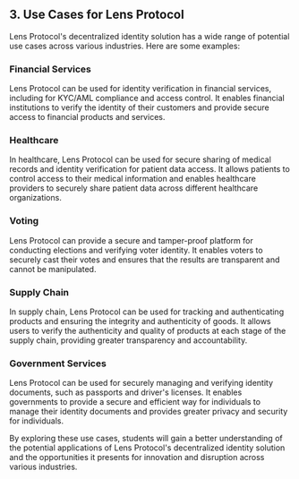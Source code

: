 ## 3. Use Cases for Lens Protocol

Lens Protocol's decentralized identity solution has a wide range of potential use cases across various industries. Here are some examples:

### Financial Services

Lens Protocol can be used for identity verification in financial services, including for KYC/AML compliance and access control. It enables financial institutions to verify the identity of their customers and provide secure access to financial products and services.

### Healthcare

In healthcare, Lens Protocol can be used for secure sharing of medical records and identity verification for patient data access. It allows patients to control access to their medical information and enables healthcare providers to securely share patient data across different healthcare organizations.

### Voting

Lens Protocol can provide a secure and tamper-proof platform for conducting elections and verifying voter identity. It enables voters to securely cast their votes and ensures that the results are transparent and cannot be manipulated.

### Supply Chain

In supply chain, Lens Protocol can be used for tracking and authenticating products and ensuring the integrity and authenticity of goods. It allows users to verify the authenticity and quality of products at each stage of the supply chain, providing greater transparency and accountability.

### Government Services

Lens Protocol can be used for securely managing and verifying identity documents, such as passports and driver's licenses. It enables governments to provide a secure and efficient way for individuals to manage their identity documents and provides greater privacy and security for individuals.

By exploring these use cases, students will gain a better understanding of the potential applications of Lens Protocol's decentralized identity solution and the opportunities it presents for innovation and disruption across various industries.
